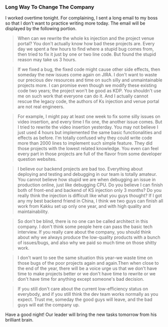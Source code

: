 ### Long Way To Change The Company
I worked overtime tonight. For complaining, I sent a long email to my boss so that I don’t want to practice writing more today. The email will be displayed by the following portion.

> When can we rewrite the whole ks injection and the project venue portal? You don't actually know how bad these projects are. Every day we spent a few hours to find where a stupid bug comes from, then tried to fix it just by one or two line code. But found the stupid reason may take us 3 hours.

> If we fixed a bug, the fixed code might cause other side effects, then someday the new issues come again on JIRA. I don't want to waste our precious dev resources and time on such silly and unmaintainable projects more. I can promise even though we modify these existing code two years; the project won't be good as KDP. You shouldn't use me on such work that everyone can do it. And I actually cannot rescue the legacy code, the authors of Ks injection and venue portal are not real engineers.

> For example, I might pay at least one week to fix some silly issues on video insertion, and every time I fix one, the another issue comes. But I tried to rewrite the video insertion yesterday. You may not believe I just used 4 hours but implemented the same basic functionalities and effects as before. I'm totally confused why they could write code more than 2000 lines to implement such simple feature. They did those projects with the lowest related knowledge. You even can feel every part in those projects are full of the flavor from some developer question websites.

> I believe our backend projects are bad too. Everything about deploying and testing and debugging in our team is totally amateur. You cannot believe how stupid we are when debugging an issue in production online, just like debugging CPU. Do you believe I can finish both of front-end and backend of KS injection only 3 months? Do you really think the injection is difficult like what you guys thought? If I got any my best backend friend in China, I think we two guys can finish all work from Kakku set up only one year, and with high quality and maintainability.

> So don't be blind, there is no one can be called architect in this company. I don't think some people here can pass the basic tech interview. If you really care about the company, you should think about why we always produce the low-quality products with a bunch of issues/bugs, and also why we paid so much time on those shitty work.

> I don't want to see the same situation this year–we waste time on those bugs of the poor projects again and again.Then when close to the end of the year, there will be a voice urge us that we don't have time to make projects better or we don't have time to rewrite or we don't have time for anything except someone's bad decision.

> If you still don't care about the current low-efficiency status on everybody, and if you still think the dev team works normally as you expect. Trust me, someday the good guys will leave, and the bad guys will eat the company up.

Have a good night! Our leader will bring the new tasks tomorrow from his brilliant brain.
